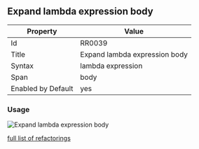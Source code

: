 ## Expand lambda expression body

Property | Value
--- | ---
Id|RR0039
Title|Expand lambda expression body
Syntax|lambda expression
Span|body
Enabled by Default|yes

### Usage

![Expand lambda expression body](../../images/refactorings/ExpandLambdaExpressionBody.png)

[full list of refactorings](Refactorings.md)
